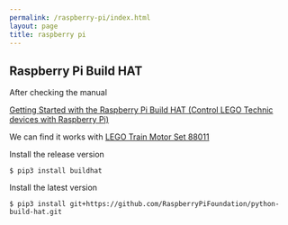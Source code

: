 ```yaml
---
permalink: /raspberry-pi/index.html
layout: page
title: raspberry pi
---
```


## Raspberry Pi Build HAT

After checking the manual

[Getting Started with the Raspberry Pi Build HAT (Control LEGO Technic devices with Raspberry Pi)](/attachents/raspberry-pi/getting-started-buildhat.pdf)

We can find it works with [LEGO Train Motor Set 88011](https://www.brickowl.com/catalog/lego-train-motor-set-88011)

Install the release version

```
$ pip3 install buildhat
```

Install the latest version

```
$ pip3 install git+https://github.com/RaspberryPiFoundation/python-build-hat.git
```

